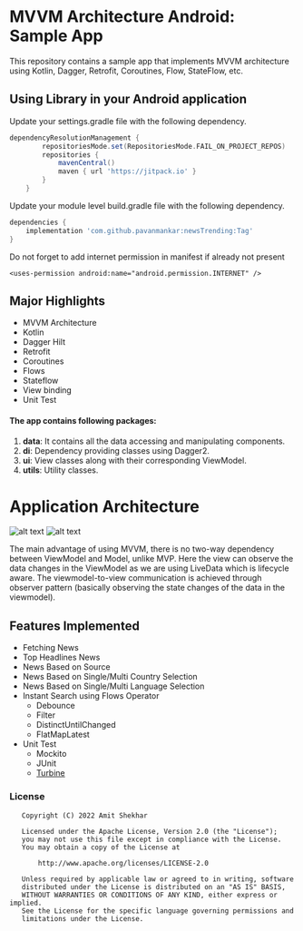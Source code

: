 # MVVM Architecture Android: Sample App
This repository contains a sample app that implements MVVM architecture using Kotlin, Dagger,
Retrofit, Coroutines, Flow, StateFlow, etc.


## Using Library in your Android application

Update your settings.gradle file with the following dependency.

```groovy
dependencyResolutionManagement {
		repositoriesMode.set(RepositoriesMode.FAIL_ON_PROJECT_REPOS)
		repositories {
			mavenCentral()
			maven { url 'https://jitpack.io' }
		}
	}
```

Update your module level build.gradle file with the following dependency.

```groovy
dependencies {
    implementation 'com.github.pavanmankar:newsTrending:Tag'
}
```
Do not forget to add internet permission in manifest if already not present

```
<uses-permission android:name="android.permission.INTERNET" />
```

## Major Highlights

- MVVM Architecture
- Kotlin
- Dagger Hilt
- Retrofit
- Coroutines
- Flows
- Stateflow
- View binding
- Unit Test

#### The app contains following packages:
1. **data**: It contains all the data accessing and manipulating components.
2. **di**: Dependency providing classes using Dagger2.
3. **ui**: View classes along with their corresponding ViewModel.
4. **utils**: Utility classes.

# Application Architecture
![alt text](https://cdn-images-1.medium.com/max/1600/1*OqeNRtyjgWZzeUifrQT-NA.png)
![alt text](https://media.geeksforgeeks.org/wp-content/uploads/20210720231513/viewmodal.png)

The main advantage of using MVVM, there is no two-way dependency between ViewModel and Model, unlike MVP. Here the view can observe the data changes in the ViewModel as we are using LiveData which is lifecycle aware. The viewmodel-to-view communication is achieved through observer pattern (basically observing the state changes of the data in the viewmodel).


  ## Features Implemented

- Fetching News
- Top Headlines News
- News Based on Source
- News Based on Single/Multi Country Selection
- News Based on Single/Multi Language Selection
- Instant Search using Flows Operator
  * Debounce
  * Filter
  * DistinctUntilChanged
  * FlatMapLatest
- Unit Test
  - Mockito
  - JUnit
  - [Turbine](https://github.com/cashapp/turbine/)

### License

```
   Copyright (C) 2022 Amit Shekhar

   Licensed under the Apache License, Version 2.0 (the "License");
   you may not use this file except in compliance with the License.
   You may obtain a copy of the License at

       http://www.apache.org/licenses/LICENSE-2.0

   Unless required by applicable law or agreed to in writing, software
   distributed under the License is distributed on an "AS IS" BASIS,
   WITHOUT WARRANTIES OR CONDITIONS OF ANY KIND, either express or implied.
   See the License for the specific language governing permissions and
   limitations under the License.
```
